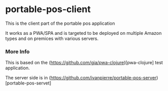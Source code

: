# portable-pos-client

This is the client part of the portable pos application

It works as a PWA/SPA and is targeted to be deployed on multiple Amazon types and on premices with various servers.

### More Info

This is based on the (https://github.com/gja/pwa-clojure)[pwa-clojure] test application.

The server side is in (https://github.com/ivanpierre/portable-pos-server)[portable-pos-servet]

